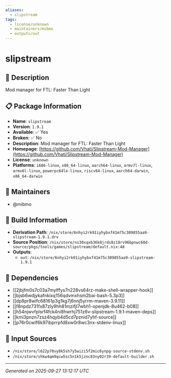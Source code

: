 ```yaml
---
aliases:
  - slipstream
tags:
  - license/unknown
  - maintainers/mibmo
  - outputs/out
---
```


# slipstream

## 📝 Description

Mod manager for FTL: Faster Than Light

## 📋 Package Information

- **Name**: `slipstream`
- **Version**: `1.9.1`
- **Available**: ✅ Yes
- **Broken**: ✅ No
- **Description**: Mod manager for FTL: Faster Than Light
- **Homepage**: [https://github.com/Vhati/Slipstream-Mod-Manager](https://github.com/Vhati/Slipstream-Mod-Manager)
- **License**: `unknown`
- **Platforms**: `i686-linux`, `x86_64-linux`, `aarch64-linux`, `armv7l-linux`, `armv6l-linux`, `powerpc64le-linux`, `riscv64-linux`, `aarch64-darwin`, `x86_64-darwin`
## 👥 Maintainers

- @mibmo


## 🔧 Build Information

- **Derivation Path**: `/nix/store/6nhyi2rk91iyhybxf41m75c309855aa9-slipstream-1.9.1.drv`
- **Source Position**: `/nix/store/ns30sqxb36k8jrds8z18rv96bpnwc60d-source/pkgs/tools/games/slipstream/default.nix:48`
- **Outputs**:
  - `out`:  `/nix/store/6nhyi2rk91iyhybxf41m75c309855aa9-slipstream-1.9.1`

## 🔗 Dependencies

- [[2jbjfm0s7c03a7mylffys7n228vs64rz-make-shell-wrapper-hook]]
- [[bjsb6wdjykafnkixq156qdvmxhsm2bai-bash-5.3p3]]
- [[dp8pr8wifc68161p3g1kg7j6nnj5yrrm-maven-3.9.11]]
- [[f8npdz731fx87zly9hh81mzifjl7wbh1-openjdk-8u462-b08]]
- [[h54njwvfplsrf4fck4ni8hwrhj751z6v-slipstream-1.9.1-maven-deps]]
- [[kmi3pnzn7zsz4hqyb4d5cd7pznid7yhf-source]]
- [[p76r0cwlf6k97ibprrpfd8xw0r8wc3nx-stdenv-linux]]

## 📁 Input Sources

- `/nix/store/l622p70vy8k5sh7y5wizi5f2mic6ynpg-source-stdenv.sh`
- `/nix/store/shkw4qm9qcw5sc5n1k5jznc83ny02r39-default-builder.sh`

---
*Generated on 2025-09-27 13:12:17 UTC*
